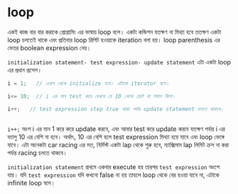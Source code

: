 # loop

একই কাজ বার বার করাকে প্রোগ্রামিং এর ভাষায় loop বলে। একটা কন্ডিশন যতক্ষণ না মিথ্যা হবে ততক্ষণ একটা loop চলতেই থাকে এবং প্রতিবার loop রিপিট হওয়াকে iteration বলা হয়।   loop parenthesis এর ভেতর boolean expression নেয়।&#x20;

&#x20;`initialization statement- test expression- update statement` এটা একটা loop এর প্রধান প্রসেস।&#x20;

```c
i = 1;   // এখান থেকে initialize হবে। এটাকে iterator বলে।

i<= 10;  // i এর মান test করে দেখবে যে 10 থেকে ছোট বা সমান কিনা।

i++;   // test expression step true থাকা পর্যন্ত update statement চলতে থাকবে।
  
```

&#x20;`i++;` অংশ i এর মান 1 করে করে update করবে, এবং আবার test করে update করবে যতক্ষণ পর্যন্ত i এর ভ্যালু 10 এর বেশি না হবে। অর্থাৎ, 10 এর বেশি হলে test expression মিথ্যা হয়ে যাবে এবং loop ভেঙ্গে যাবে। এটা অনেকটা car racing এর মত, নির্দিস্ট একটা lap থেকে শুরু হবে,  ম্যাক্সিমাম lap লিমিট ক্রস না করা পর্যন্ত racing চলতে থাকবে।

`initialization statement` প্রথমে একবার execute হয় তারপর `test expression` অংশে যায়। যদি `test expression` যদি কখনো false না হয় তাহলে  loop থেকে বের হওয়া যাবে না, এটাকে infinite loop বলে।
